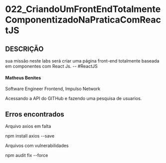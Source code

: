 # 022_CriandoUmFrontEndTotalmenteComponentizadoNaPraticaComReactJS 

## DESCRIÇÃO
sua missão neste labs será criar uma página front-end totalmente baseada em componentes com React Js.
--  #ReactJS

#### Matheus Benites
Software Engineer Frontend, Impulso Network

Acessando a API do GITHub e fazendo uma pesquisa de usuarios.

## Erros encontrados

Arquivo axios em falta

npm install axios --save

Arquivos com vulnerabilidades

npm audit fix --force

